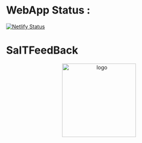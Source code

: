 # WebApp Status :

[![Netlify Status](https://api.netlify.com/api/v1/badges/ae22e8e4-9d21-49bb-aa54-4ac93d30bbd5/deploy-status)](https://app.netlify.com/sites/saitfeedback/deploys)

# SaITFeedBack

<div align='center'>
<img width="200px" height="200px" src="https://saitfeedback.netlify.app/logo512n.png" alt="logo"/>
</div>

